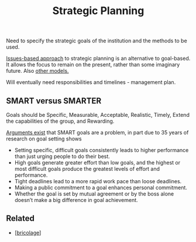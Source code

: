 ﻿---
backlinks:
- title: Bricolage
  url: /memex/sense/Bricolage/bricolage.html
title: Strategic Planning
---
Need to specify the strategic goals of the institution and the methods to be used.

[Issues-based approach](http://managementhelp.org/blogs/strategic-planning/2010/05/17/should-i-use-goals-based-or-issues-based-planning/) to strategic planning is an alternative to goal-based.  It allows the focus to remain on the present, rather than some imaginary future. Also [other models.](http://managementhelp.org/strategicplanning/models.htm)

Will eventually need responsibilities and timelines - management plan.

## SMART versus SMARTER

Goals should be Specific, Measurable, Acceptable, Realistic, Timely, Extend the capabilities of the group, and Rewarding.

[Arguments exist](https://hbr.org/2017/01/3-popular-goal-setting-techniques-managers-should-avoid) that SMART goals are a problem, in part due to 35 years of research on goal setting shows

- Setting specific, difficult goals consistently leads to higher performance than just urging people to do their best.
- High goals generate greater effort than low goals, and the highest or most difficult goals produce the greatest levels of effort and performance.
- Tight deadlines lead to a more rapid work pace than loose deadlines.
- Making a public commitment to a goal enhances personal commitment.
- Whether the goal is set by mutual agreement or by the boss alone doesn’t make a big difference in goal achievement.

## Related 

- [[bricolage]]




[//begin]: # "Autogenerated link references for markdown compatibility"
[bricolage]: bricolage "Bricolage"
[//end]: # "Autogenerated link references"